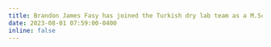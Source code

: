 ```yaml
---
title: Brandon James Fasy has joined the Turkish dry lab team as a M.Sc. student!
date: 2023-08-01 07:59:00-0400
inline: false
---
```

